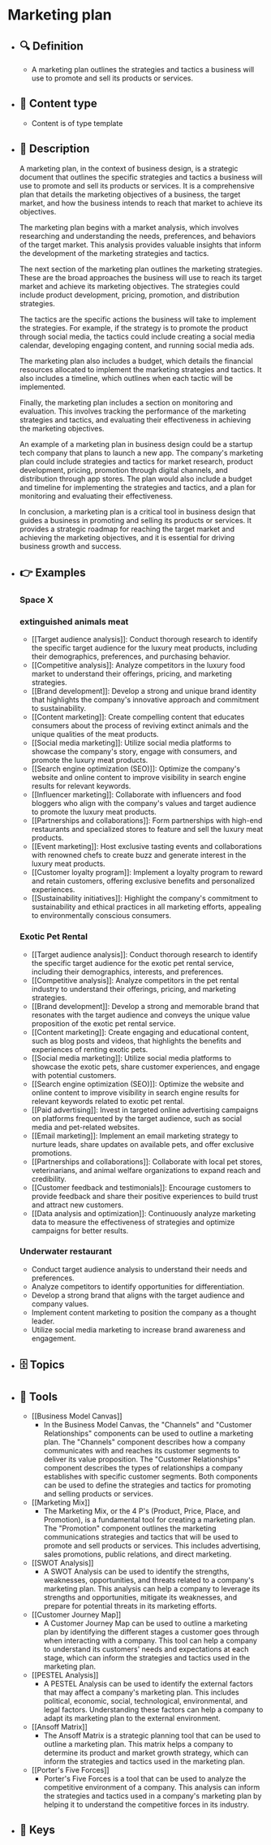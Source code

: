 # Marketing plan
- ## 🔍 Definition
  - A marketing plan outlines the strategies and tactics a business will use to promote and sell its products or services.
- ## 📰 Content type 
  - Content is of type template
- ## 📖 Description
  A marketing plan, in the context of business design, is a strategic document that outlines the specific strategies and tactics a business will use to promote and sell its products or services. It is a comprehensive plan that details the marketing objectives of a business, the target market, and how the business intends to reach that market to achieve its objectives.
  
  The marketing plan begins with a market analysis, which involves researching and understanding the needs, preferences, and behaviors of the target market. This analysis provides valuable insights that inform the development of the marketing strategies and tactics.
  
  The next section of the marketing plan outlines the marketing strategies. These are the broad approaches the business will use to reach its target market and achieve its marketing objectives. The strategies could include product development, pricing, promotion, and distribution strategies.
  
  The tactics are the specific actions the business will take to implement the strategies. For example, if the strategy is to promote the product through social media, the tactics could include creating a social media calendar, developing engaging content, and running social media ads.
  
  The marketing plan also includes a budget, which details the financial resources allocated to implement the marketing strategies and tactics. It also includes a timeline, which outlines when each tactic will be implemented.
  
  Finally, the marketing plan includes a section on monitoring and evaluation. This involves tracking the performance of the marketing strategies and tactics, and evaluating their effectiveness in achieving the marketing objectives.
  
  An example of a marketing plan in business design could be a startup tech company that plans to launch a new app. The company's marketing plan could include strategies and tactics for market research, product development, pricing, promotion through digital channels, and distribution through app stores. The plan would also include a budget and timeline for implementing the strategies and tactics, and a plan for monitoring and evaluating their effectiveness.
  
  In conclusion, a marketing plan is a critical tool in business design that guides a business in promoting and selling its products or services. It provides a strategic roadmap for reaching the target market and achieving the marketing objectives, and it is essential for driving business growth and success.
- ## 👉 Examples
  ### Space X
  
  ### 
  
  ### extinguished animals meat
  - [[Target audience analysis]]: Conduct thorough research to identify the specific target audience for the luxury meat products, including their demographics, preferences, and purchasing behavior.
  - [[Competitive analysis]]: Analyze competitors in the luxury food market to understand their offerings, pricing, and marketing strategies.
  - [[Brand development]]: Develop a strong and unique brand identity that highlights the company's innovative approach and commitment to sustainability.
  - [[Content marketing]]: Create compelling content that educates consumers about the process of reviving extinct animals and the unique qualities of the meat products.
  - [[Social media marketing]]: Utilize social media platforms to showcase the company's story, engage with consumers, and promote the luxury meat products.
  - [[Search engine optimization (SEO)]]: Optimize the company's website and online content to improve visibility in search engine results for relevant keywords.
  - [[Influencer marketing]]: Collaborate with influencers and food bloggers who align with the company's values and target audience to promote the luxury meat products.
  - [[Partnerships and collaborations]]: Form partnerships with high-end restaurants and specialized stores to feature and sell the luxury meat products.
  - [[Event marketing]]: Host exclusive tasting events and collaborations with renowned chefs to create buzz and generate interest in the luxury meat products.
  - [[Customer loyalty program]]: Implement a loyalty program to reward and retain customers, offering exclusive benefits and personalized experiences.
  - [[Sustainability initiatives]]: Highlight the company's commitment to sustainability and ethical practices in all marketing efforts, appealing to environmentally conscious consumers.
  ### Exotic Pet Rental
  - [[Target audience analysis]]: Conduct thorough research to identify the specific target audience for the exotic pet rental service, including their demographics, interests, and preferences.
  - [[Competitive analysis]]: Analyze competitors in the pet rental industry to understand their offerings, pricing, and marketing strategies.
  - [[Brand development]]: Develop a strong and memorable brand that resonates with the target audience and conveys the unique value proposition of the exotic pet rental service.
  - [[Content marketing]]: Create engaging and educational content, such as blog posts and videos, that highlights the benefits and experiences of renting exotic pets.
  - [[Social media marketing]]: Utilize social media platforms to showcase the exotic pets, share customer experiences, and engage with potential customers.
  - [[Search engine optimization (SEO)]]: Optimize the website and online content to improve visibility in search engine results for relevant keywords related to exotic pet rental.
  - [[Paid advertising]]: Invest in targeted online advertising campaigns on platforms frequented by the target audience, such as social media and pet-related websites.
  - [[Email marketing]]: Implement an email marketing strategy to nurture leads, share updates on available pets, and offer exclusive promotions.
  - [[Partnerships and collaborations]]: Collaborate with local pet stores, veterinarians, and animal welfare organizations to expand reach and credibility.
  - [[Customer feedback and testimonials]]: Encourage customers to provide feedback and share their positive experiences to build trust and attract new customers.
  - [[Data analysis and optimization]]: Continuously analyze marketing data to measure the effectiveness of strategies and optimize campaigns for better results.
  ### Underwater restaurant
  - Conduct target audience analysis to understand their needs and preferences.
  - Analyze competitors to identify opportunities for differentiation.
  - Develop a strong brand that aligns with the target audience and company values.
  - Implement content marketing to position the company as a thought leader.
  - Utilize social media marketing to increase brand awareness and engagement.
- ## 🗄️ Topics
  
- ## 🧰 Tools
  - [[Business Model Canvas]]
    - In the Business Model Canvas, the "Channels" and "Customer Relationships" components can be used to outline a marketing plan. The "Channels" component describes how a company communicates with and reaches its customer segments to deliver its value proposition. The "Customer Relationships" component describes the types of relationships a company establishes with specific customer segments. Both components can be used to define the strategies and tactics for promoting and selling products or services.
  - [[Marketing Mix]]
    - The Marketing Mix, or the 4 P's (Product, Price, Place, and Promotion), is a fundamental tool for creating a marketing plan. The "Promotion" component outlines the marketing communications strategies and tactics that will be used to promote and sell products or services. This includes advertising, sales promotions, public relations, and direct marketing.
  - [[SWOT Analysis]]
    - A SWOT Analysis can be used to identify the strengths, weaknesses, opportunities, and threats related to a company's marketing plan. This analysis can help a company to leverage its strengths and opportunities, mitigate its weaknesses, and prepare for potential threats in its marketing efforts.
  - [[Customer Journey Map]]
    - A Customer Journey Map can be used to outline a marketing plan by identifying the different stages a customer goes through when interacting with a company. This tool can help a company to understand its customers' needs and expectations at each stage, which can inform the strategies and tactics used in the marketing plan.
  - [[PESTEL Analysis]]
    - A PESTEL Analysis can be used to identify the external factors that may affect a company's marketing plan. This includes political, economic, social, technological, environmental, and legal factors. Understanding these factors can help a company to adapt its marketing plan to the external environment.
  - [[Ansoff Matrix]]
    - The Ansoff Matrix is a strategic planning tool that can be used to outline a marketing plan. This matrix helps a company to determine its product and market growth strategy, which can inform the strategies and tactics used in the marketing plan.
  - [[Porter's Five Forces]]
    - Porter's Five Forces is a tool that can be used to analyze the competitive environment of a company. This analysis can inform the strategies and tactics used in a company's marketing plan by helping it to understand the competitive forces in its industry.
- ## 🔑 Keys
  
